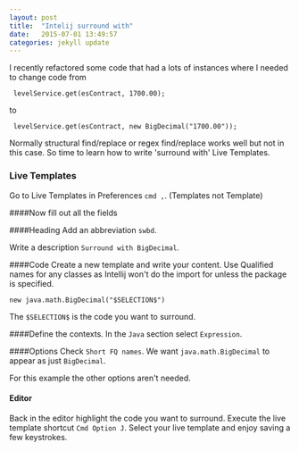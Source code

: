 ```yaml
---
layout: post
title:  "Intelij surround with"
date:   2015-07-01 13:49:57
categories: jekyll update
---
```

I recently refactored some code that had a lots of instances where I needed to change code from

```
 levelService.get(esContract, 1700.00);
```

to

```
 levelService.get(esContract, new BigDecimal("1700.00"));
```

Normally structural find/replace or regex find/replace works well but not in this case. So time to learn how to write 'surround with' Live Templates.

### Live Templates
Go to Live Templates in Preferences `cmd ,`. (Templates not Template)

####Now fill out all the fields

####Heading
Add an abbreviation `swbd`.

Write a description `Surround with BigDecimal`.

####Code
Create a new template and write your content. Use Qualified names for any classes as Intellij won't do the import for
unless the package is specified.

```
new java.math.BigDecimal("$SELECTION$")
```

The `$SELECTION$` is the code you want to surround.

####Define the contexts.
In the `Java` section select `Expression`.

####Options
Check `Short FQ names`. We want `java.math.BigDecimal` to appear as just `BigDecimal`.

For this example the other options aren't needed.

#### Editor
Back in the editor highlight the code you want to surround. Execute the live template shortcut `Cmd Option J`. 
Select your live template and enjoy saving a few keystrokes.

